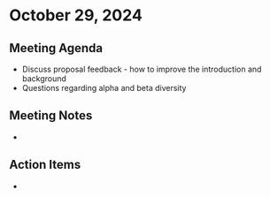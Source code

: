 # October 29, 2024

## Meeting Agenda
- Discuss proposal feedback - how to improve the introduction and background
- Questions regarding alpha and beta diversity

## Meeting Notes
- 

## Action Items
- 
